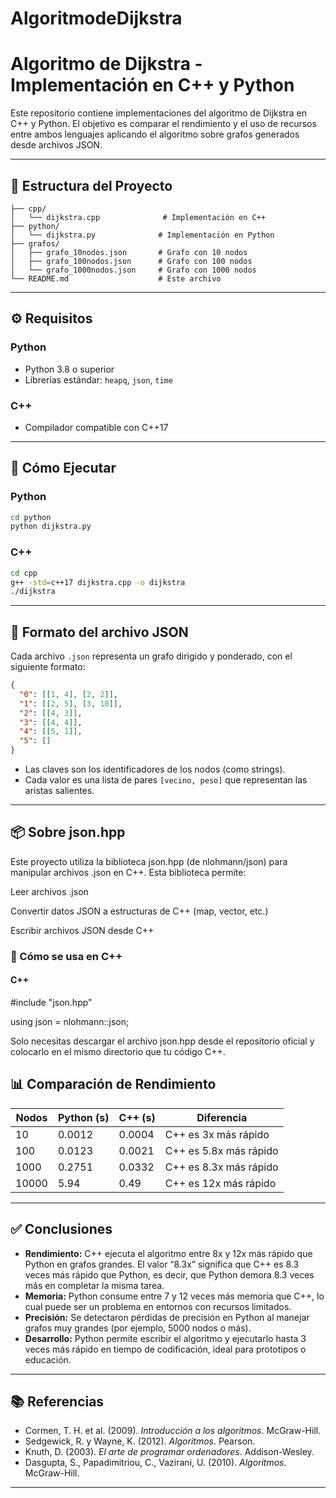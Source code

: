 # AlgoritmodeDijkstra

# Algoritmo de Dijkstra - Implementación en C++ y Python

Este repositorio contiene implementaciones del algoritmo de Dijkstra en C++ y Python. El objetivo es comparar el rendimiento y el uso de recursos entre ambos lenguajes aplicando el algoritmo sobre grafos generados desde archivos JSON.

---

## 📁 Estructura del Proyecto

```
├── cpp/
│   └── dijkstra.cpp              # Implementación en C++
├── python/
│   └── dijkstra.py              # Implementación en Python
├── grafos/
│   ├── grafo_10nodos.json       # Grafo con 10 nodos
│   ├── grafo_100nodos.json      # Grafo con 100 nodos
│   └── grafo_1000nodos.json     # Grafo con 1000 nodos
└── README.md                    # Este archivo
```

---

## ⚙️ Requisitos

### Python
- Python 3.8 o superior
- Librerías estándar: `heapq`, `json`, `time`

### C++
- Compilador compatible con C++17
---

## 🚀 Cómo Ejecutar

### Python

```bash
cd python
python dijkstra.py
```

### C++

```bash
cd cpp
g++ -std=c++17 dijkstra.cpp -o dijkstra
./dijkstra
```

---

## 📄 Formato del archivo JSON

Cada archivo `.json` representa un grafo dirigido y ponderado, con el siguiente formato:

```json
{
  "0": [[1, 4], [2, 2]],
  "1": [[2, 5], [3, 10]],
  "2": [[4, 3]],
  "3": [[4, 4]],
  "4": [[5, 1]],
  "5": []
}
```

- Las claves son los identificadores de los nodos (como strings).
- Cada valor es una lista de pares `[vecino, peso]` que representan las aristas salientes.

---
## 📦 Sobre json.hpp
Este proyecto utiliza la biblioteca json.hpp (de nlohmann/json) para manipular archivos .json en C++. Esta biblioteca permite:

Leer archivos .json

Convertir datos JSON a estructuras de C++ (map, vector, etc.)

Escribir archivos JSON desde C++

### 🔧 Cómo se usa en C++
#### C++
#include "json.hpp"

using json = nlohmann::json;

Solo necesitas descargar el archivo json.hpp desde el repositorio oficial y colocarlo en el mismo directorio que tu código C++.
## 📊 Comparación de Rendimiento

| Nodos  | Python (s) | C++ (s) | Diferencia |
|--------|------------|---------|------------|
| 10     | 0.0012     | 0.0004  | C++ es 3x más rápido |
| 100    | 0.0123     | 0.0021  | C++ es 5.8x más rápido |
| 1000   | 0.2751     | 0.0332  | C++ es 8.3x más rápido |
| 10000  | 5.94       | 0.49    | C++ es 12x más rápido |

---

## ✅ Conclusiones

- **Rendimiento:** C++ ejecuta el algoritmo entre 8x y 12x más rápido que Python en grafos grandes. El valor “8.3x” significa que C++ es 8.3 veces más rápido que Python, es decir, que Python demora 8.3 veces más en completar la misma tarea.
- **Memoria:** Python consume entre 7 y 12 veces más memoria que C++, lo cual puede ser un problema en entornos con recursos limitados.
- **Precisión:** Se detectaron pérdidas de precisión en Python al manejar grafos muy grandes (por ejemplo, 5000 nodos o más).
- **Desarrollo:** Python permite escribir el algoritmo y ejecutarlo hasta 3 veces más rápido en tiempo de codificación, ideal para prototipos o educación.

---

## 📚 Referencias

- Cormen, T. H. et al. (2009). *Introducción a los algoritmos*. McGraw-Hill.
- Sedgewick, R. y Wayne, K. (2012). *Algoritmos*. Pearson.
- Knuth, D. (2003). *El arte de programar ordenadores*. Addison-Wesley.
- Dasgupta, S., Papadimitriou, C., Vazirani, U. (2010). *Algoritmos*. McGraw-Hill.

---
